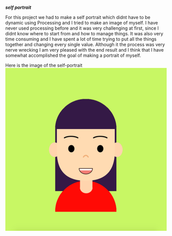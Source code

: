 ***self portrait***
 
For this project we had to make a self portrait which didnt have to be dynamic using Processing and I tried to make an image of myself.
I have never used processing before and it was very challenging at first, since I didnt know where to start from and how to manage things. It was also very time consuming and I have spent a lot of time trying to put all the things together and changing every single value. 
Although it the process was very nerve wrecking I am very pleased with the end result and I think that I have somewhat accomplished the goal of making a portrait of myself. 

Here is the image of the self-portrait 
![](portrait.png)
